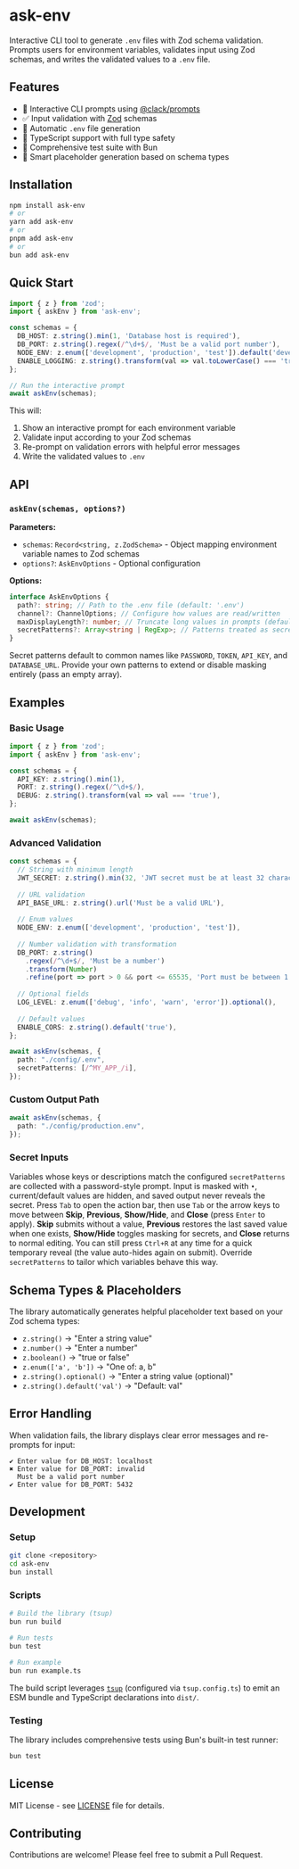 # ask-env

Interactive CLI tool to generate `.env` files with Zod schema validation. Prompts users for environment variables, validates input using Zod schemas, and writes the validated values to a `.env` file.

## Features

- 🔧 Interactive CLI prompts using [@clack/prompts](https://github.com/natemoo-re/clack)
- ✅ Input validation with [Zod](https://github.com/colinhacks/zod) schemas
- 📁 Automatic `.env` file generation
- 🎯 TypeScript support with full type safety
- 🧪 Comprehensive test suite with Bun
- 🎨 Smart placeholder generation based on schema types

## Installation

```bash
npm install ask-env
# or
yarn add ask-env
# or
pnpm add ask-env
# or
bun add ask-env
```

## Quick Start

```typescript
import { z } from 'zod';
import { askEnv } from 'ask-env';

const schemas = {
  DB_HOST: z.string().min(1, 'Database host is required'),
  DB_PORT: z.string().regex(/^\d+$/, 'Must be a valid port number'),
  NODE_ENV: z.enum(['development', 'production', 'test']).default('development'),
  ENABLE_LOGGING: z.string().transform(val => val.toLowerCase() === 'true'),
};

// Run the interactive prompt
await askEnv(schemas);
```

This will:

1. Show an interactive prompt for each environment variable
2. Validate input according to your Zod schemas
3. Re-prompt on validation errors with helpful error messages
4. Write the validated values to `.env`

## API

### `askEnv(schemas, options?)`

**Parameters:**

- `schemas`: `Record<string, z.ZodSchema>` - Object mapping environment variable names to Zod schemas
- `options?`: `AskEnvOptions` - Optional configuration

**Options:**

```typescript
interface AskEnvOptions {
  path?: string; // Path to the .env file (default: '.env')
  channel?: ChannelOptions; // Configure how values are read/written
  maxDisplayLength?: number; // Truncate long values in prompts (default: 40)
  secretPatterns?: Array<string | RegExp>; // Patterns treated as secrets and masked in prompts
}
```

Secret patterns default to common names like `PASSWORD`, `TOKEN`, `API_KEY`, and `DATABASE_URL`. Provide your own patterns to extend or disable masking entirely (pass an empty array).

## Examples

### Basic Usage

```typescript
import { z } from 'zod';
import { askEnv } from 'ask-env';

const schemas = {
  API_KEY: z.string().min(1),
  PORT: z.string().regex(/^\d+$/),
  DEBUG: z.string().transform(val => val === 'true'),
};

await askEnv(schemas);
```

### Advanced Validation

```typescript
const schemas = {
  // String with minimum length
  JWT_SECRET: z.string().min(32, 'JWT secret must be at least 32 characters'),
  
  // URL validation
  API_BASE_URL: z.string().url('Must be a valid URL'),
  
  // Enum values
  NODE_ENV: z.enum(['development', 'production', 'test']),
  
  // Number validation with transformation
  DB_PORT: z.string()
    .regex(/^\d+$/, 'Must be a number')
    .transform(Number)
    .refine(port => port > 0 && port <= 65535, 'Port must be between 1 and 65535'),
  
  // Optional fields
  LOG_LEVEL: z.enum(['debug', 'info', 'warn', 'error']).optional(),
  
  // Default values
  ENABLE_CORS: z.string().default('true'),
};

await askEnv(schemas, {
  path: "./config/.env",
  secretPatterns: [/^MY_APP_/i],
});
```

### Custom Output Path

```typescript
await askEnv(schemas, {
  path: "./config/production.env",
});
```

### Secret Inputs

Variables whose keys or descriptions match the configured `secretPatterns` are collected with a password-style prompt. Input is masked with `•`, current/default values are hidden, and saved output never reveals the secret. Press `Tab` to open the action bar, then use `Tab` or the arrow keys to move between **Skip**, **Previous**, **Show/Hide**, and **Close** (press `Enter` to apply). **Skip** submits without a value, **Previous** restores the last saved value when one exists, **Show/Hide** toggles masking for secrets, and **Close** returns to normal editing. You can still press `Ctrl+R` at any time for a quick temporary reveal (the value auto-hides again on submit). Override `secretPatterns` to tailor which variables behave this way.

## Schema Types & Placeholders

The library automatically generates helpful placeholder text based on your Zod schema types:

- `z.string()` → "Enter a string value"
- `z.number()` → "Enter a number"
- `z.boolean()` → "true or false"
- `z.enum(['a', 'b'])` → "One of: a, b"
- `z.string().optional()` → "Enter a string value (optional)"
- `z.string().default('val')` → "Default: val"

## Error Handling

When validation fails, the library displays clear error messages and re-prompts for input:

```text
✔ Enter value for DB_HOST: localhost
✖ Enter value for DB_PORT: invalid
  Must be a valid port number
✔ Enter value for DB_PORT: 5432
```

## Development

### Setup

```bash
git clone <repository>
cd ask-env
bun install
```

### Scripts

```bash
# Build the library (tsup)
bun run build

# Run tests
bun test

# Run example
bun run example.ts
```

The build script leverages [`tsup`](https://tsup.egoist.dev) (configured via `tsup.config.ts`) to emit an ESM bundle and TypeScript declarations into `dist/`.

### Testing

The library includes comprehensive tests using Bun's built-in test runner:

```bash
bun test
```

## License

MIT License - see [LICENSE](LICENSE) file for details.

## Contributing

Contributions are welcome! Please feel free to submit a Pull Request.

